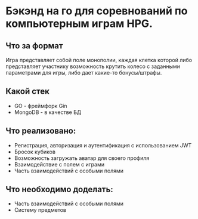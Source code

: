# Бэкэнд на го для соревнований по компьютерным играм HPG.
## Что за формат
Игра представляет собой поле монополии, каждая клетка которой либо представляет участнику возможность крутить колесо с заданными параметрами для игры, либо дает какие-то 
бонусы/штрафы.
## Какой стек
* GO - фреймфорк Gin
* MongoDB - в качестве БД
## Что реализовано:
* Регистрация, авторизация и аутентификация с использованием JWT
* Бросок кубиков
* Возможность загружать аватар для своего профиля
* Взаимодействие с полем с играми
* Часть взаимодействий с особыми полями
## Что необходимо доделать:
* Часть взаимодействий с особыми полями
* Систему предметов
